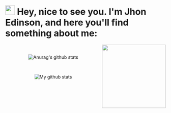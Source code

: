 <p>
  <h1><img src="https://emojis.slackmojis.com/emojis/images/1531849430/4246/blob-sunglasses.gif?1531849430" width="30"/> Hey, nice to see you. I'm Jhon Edinson, and here you'll find something about me:</h1>
  <img align='right' src="https://media.giphy.com/media/M9gbBd9nbDrOTu1Mqx/giphy.gif" width="200">
</p>
<br>
<p align="center">
<img align="center" src="https://github-readme-stats.vercel.app/api?username=jhonedin&show_icons=true&include_all_commits=true&theme=material-palenight" alt="Anurag's github stats" />
 </p>
<br>
<p align="center">
<img align="center" src="https://github-readme-stats.vercel.app/api/top-langs/?username=jhonedin&layout=compact&theme=material-palenight&langs_count=7" alt="My github stats"/>
</p>
